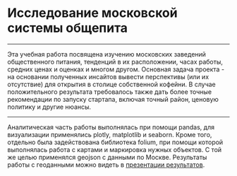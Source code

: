 # Исследование московской системы общепита

---

Эта учебная работа посвящена изучению московских заведений общественного питания, тенденций в их расположении, часах работы, средних ценах и оценках и многом другом. Основная задача проекта - на основании полученных инсайтов вывести перспективы (или их отсутствие) для открытия в столице собственной кофейни. В случае положительного результата требовалось также дать более точные рекомендации по запуску стартапа, включая точный район, ценовую политику и другие нюансы. 

---

Аналитическая часть работы выполнялась при помощи pandas, для визуализации применялись plotly, matplotlib и seaborn. Кроме того, отдельно была задействована библиотека folium, при помощи которой выполнялась работа с картами и маркировка нужных объектов. С той же целью применялся geojson с данными по Москве. Результаты работы с геоданными можно видеть в <a href="https://drive.google.com/file/d/15QI8bugZoAOpJuWr7O8UveZgHbh5rihh/view">презентации результатов</a>.
